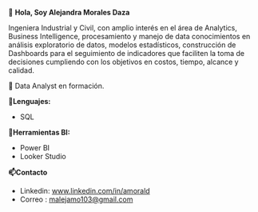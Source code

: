 👋 **Hola, Soy Alejandra Morales Daza**


Ingeniera Industrial y Civil, con amplio interés en el área de Analytics, Business Intelligence, procesamiento y manejo de data conocimientos en análisis exploratorio de datos,  modelos estadísticos, construcción de Dashboards para el seguimiento de indicadores que faciliten la toma de decisiones cumpliendo con los objetivos en costos, tiempo, alcance y calidad. 

🌱 Data Analyst en formación.


**👀Lenguajes:**
- SQL
 
**👀Herramientas BI:**
- Power BI
- Looker Studio
  
 **📫Contacto**   
-  Linkedin: www.linkedin.com/in/amorald
-  Correo : malejamo103@gmail.com

<!---
Alejandramo1/Alejandramo1 is a ✨ special ✨ repository because its `README.md` (this file) appears on your GitHub profile.
You can click the Preview link to take a look at your changes.
--->
